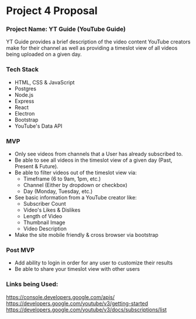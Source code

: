 # Project 4 Proposal

### Project Name: YT Guide (YouTube Guide)

YT Guide provides a brief description of the video content YouTube creators make for their channel as well as providing a timeslot view of all videos being uploaded on a given day.

### Tech Stack
* HTML, CSS & JavaScript
* Postgres
* Node.js
* Express
* React
* Electron
* Bootstrap
* YouTube's Data API

### MVP
* Only see videos from channels that a User has already subscribed to.
* Be able to see all videos in the timeslot view of a given day (Past, Present & Future).
* Be able to filter videos out of the timeslot view via:
	* Timeframe (6 to 9am, 1pm, etc.)
	* Channel (Either by dropdown or checkbox)
	* Day (Monday, Tuesday, etc.)
* See basic information from a YouTube creator like:
	* Subscriber Count
	* Video's Likes & Dislikes
	* Length of Video
	* Thumbnail Image
	* Video Description
* Make the site mobile friendly & cross browser via bootstrap

### Post MVP
* Add ability to login in order for any user to customize their results
* Be able to share your timeslot view with other users

### Links being Used:
https://console.developers.google.com/apis/
https://developers.google.com/youtube/v3/getting-started
https://developers.google.com/youtube/v3/docs/subscriptions/list